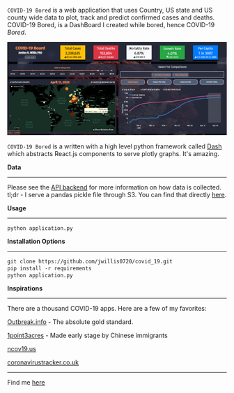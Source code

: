 
`COVID-19 Bored` is a web application that uses Country, US state and US county wide data to plot, track and predict confirmed cases and deaths. COVID-19 Bored, is a DashBoard I created while bored, hence COVID-19 *Bored*.


![GIF demo](assets/ScreenShot.png)

`COVID-19 Bored` is a written with a high level python framework called [Dash](https://dash.plotly.com/introduction) which abstracts React.js components to serve plotly graphs. It's amazing. 

**Data**

--- 
Please see the [API backend](https://github.com/jwillis0720/covid19api) for more information on how data is collected. tl;dr - I serve a pandas pickle file through S3. You can find that directly [here](https://jordansdatabucket.s3-us-west-2.amazonaws.com/covid19data/MASTER_ALL_NEW.pkl).


**Usage**

---

```
python application.py
```

**Installation Options**

---

```
git clone https://github.com/jwillis0720/covid_19.git
pip install -r requirements
python application.py
```
**Inspirations**

--- 

There are a thousand COVID-19 apps. Here are a few of my favorites:

[Outbreak.info](https://outbreak.info/epidemiology?location=USA%3BESP%3BITA%3BFRA%3BDEU&log=true&variable=confirmed_numIncrease&fixedY=false) - The absolute gold standard. 
 
 [1point3acres](https://coronavirus.1point3acres.com/en/world) - Made early stage by Chinese immigrants

[ncov19.us](https://ncov19.us/?fbclid=IwAR3XYsiYE1YVhgF8P3ivGO88T4Nzy71G_0eIzcxQPXFo63VAyZeOlWcQHX0)

[coronavirustracker.co.uk](https://www.coronavirustracker.co.uk/)

---
Find me  [here](https://www.linkedin.com/in/jwillis0720)


